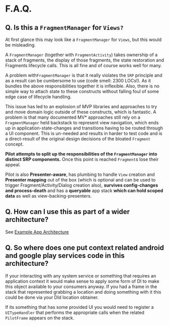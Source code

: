 # F.A.Q.

## Q. Is this a `FragmentManager` for `Views?`

At first glance this may look like a `FragmentManager` for `Views`, but this would be misleading.

A `FragmentManager` (together with `FragmentActivity`) takes ownership of a stack of fragments, the display of those fragments, the state restoration and Fragments lifecycle calls. This is all fine and of course works well for many. 

A problem with`FragmentManager` is that it really violates the `SRP` principle and as a result can be cumbersome to use (code smell: 2300 LOCs!). As it bundles the above responsibilities together it is inflexible. Also, there is no simple way to attach state to these constructs without falling foul of some edge case of lifecycle handling.

This issue has led to an explosion of MVP libraries and approaches to try and move domain logic outside of these constructs, which is fantastic. A problem is that many documented MV* approaches still rely on a `FragmentManager` held backstack to represent view navigation, which ends up in application-state-changes and transitions having to be routed through a UI component. This is un-needed and results in harder to test code and is a direct-result of the original design decisions of the bloated `Fragment` concept. 

**Pilot attempts to split up the responsibilities of the `FragmentManager` into distinct SRP components.** Once this point is reached `Fragment`s lose their appeal.

Pilot is also **Presenter-aware**, has plumbing to handle `View` creation and **Presenter mapping** out of the box (which is optional and can be used to trigger Fragment/Activity/Dialog creation also), **survives config-changes and process-death** and has a **queryable** app stack **which can hold scoped data** as well as view-backing-presenters. 

## Q. How can I use this as part of a wider architecture?

See [Example App Architecture](https://github.com/doridori/Pilot/blob/master/docs/app-architecture.md)


## Q. So where does one put context related android and google play services code in this architecture?

If your interacting with any system service or something that requires an application context it would make sense to apply some form of DI to make this object available to your consumers anyway. If you had a frame in the stack that represented grabbing a location and doing something with it this could be done via your DId location obtainer.

If its something that has some provided UI you would need to register a `UITypeHandler` that performs the appropriate calls when the related `PilotFrame` appears on the stack.
